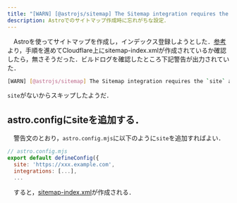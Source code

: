 ```yaml
---
title: "[WARN] [@astrojs/sitemap] The Sitemap integration requires the `site` astro.config option. Skipping."
description: Astroでのサイトマップ作成時に忘れがちな設定．
---
```


　Astroを使ってサイトマップを作成し，インデックス登録しようとした．[参考](https://frontworks.dev/articles/astro-sitemap/)より，手順を進めてCloudflare上にsitemap-index.xmlが作成されているか確認したら，無さそうだった．ビルドログを確認したところ下記警告が出力されていた．
 ```sh
 [WARN] [@astrojs/sitemap] The Sitemap integration requires the `site` astro.config option. Skipping.
 ```
 `site`がないからスキップしたようだ．

## astro.configにsiteを追加する．
　警告文のとおり，`astro.config.mjs`に以下のように`site`を追加すればよい．
```js
// astro.config.mjs
export default defineConfig({
  site: 'https://xxx.example.com',
  integrations: [...],
  ...
```
　すると，[sitemap-index.xml](https://math-doc.pages.dev/sitemap-index.xml)が作成される．
